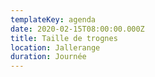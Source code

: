```yaml
---
templateKey: agenda
date: 2020-02-15T08:00:00.000Z
title: Taille de trognes
location: Jallerange
duration: Journée
---
```

